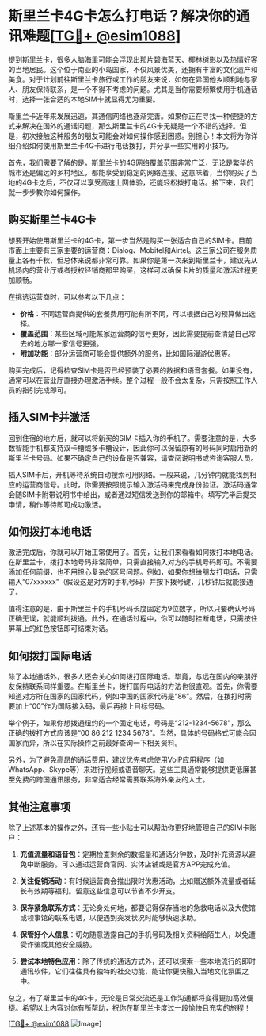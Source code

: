 # 斯里兰卡4G卡怎么打电话？解决你的通讯难题[[TG💪+ @esim1088](https://t.me/s/esim1088)]

提到斯里兰卡，很多人脑海里可能会浮现出那片碧海蓝天、椰林树影以及热情好客的当地居民。这个位于南亚的小岛国家，不仅风景优美，还拥有丰富的文化遗产和美食。对于计划前往斯里兰卡旅行或工作的朋友来说，如何在异国他乡顺利地与家人、朋友保持联系，是一个不得不考虑的问题。尤其是当你需要频繁使用手机通话时，选择一张合适的本地SIM卡就显得尤为重要。

斯里兰卡近年来发展迅速，其通信网络也逐渐完善。如果你正在寻找一种便捷的方式来解决在国外的通话问题，那么斯里兰卡的4G卡无疑是一个不错的选择。但是，初次接触这种服务的朋友可能会对如何操作感到困惑。别担心！本文将为你详细介绍如何使用斯里兰卡4G卡进行电话拨打，并分享一些实用的小技巧。

首先，我们需要了解的是，斯里兰卡的4G网络覆盖范围非常广泛，无论是繁华的城市还是偏远的乡村地区，都能享受到稳定的网络连接。这意味着，当你购买了当地的4G卡之后，不仅可以享受高速上网体验，还能轻松拨打电话。接下来，我们就一步步教你如何操作。

## 购买斯里兰卡4G卡

想要开始使用斯里兰卡的4G卡，第一步当然是购买一张适合自己的SIM卡。目前市面上主要有三家主要的运营商：Dialog、Mobitel和Airtel。这三家公司在服务质量上各有千秋，但总体来说都非常可靠。如果你是第一次来到斯里兰卡，建议先从机场内的营业厅或者授权经销商那里购买，这样可以确保卡片的质量和激活过程更加顺畅。

在挑选运营商时，可以参考以下几点：
- **价格**：不同运营商提供的套餐费用可能有所不同，可以根据自己的预算做出选择。
- **覆盖范围**：某些区域可能某家运营商的信号更好，因此需要提前查清楚自己常去的地方哪一家信号更强。
- **附加功能**：部分运营商可能会提供额外的服务，比如国际漫游优惠等。

购买完成后，记得检查SIM卡是否已经预装了必要的数据和语音套餐。如果没有，通常可以在营业厅直接办理激活手续。整个过程一般不会太复杂，只需按照工作人员的指引完成即可。

## 插入SIM卡并激活

回到住宿的地方后，就可以将新买的SIM卡插入你的手机了。需要注意的是，大多数智能手机都支持双卡槽或多卡槽设计，因此你可以保留原有的号码同时启用新的斯里兰卡号码。如果不确定自己的设备是否兼容，请查阅说明书或咨询客服人员。

插入SIM卡后，开机等待系统自动搜索可用网络。一般来说，几分钟内就能找到相应的运营商信号。此时，你需要按照提示输入激活码来完成身份验证。激活码通常会随SIM卡附带说明书中给出，或者通过短信发送到你的邮箱中。填写完毕后提交申请，稍作等待即可成功激活。

## 如何拨打本地电话

激活完成后，你就可以开始正常使用了。首先，让我们来看看如何拨打本地电话。在斯里兰卡，拨打本地号码非常简单，只需直接输入对方的手机号码即可。不需要添加任何前缀，也不用担心复杂的区号问题。例如，如果你想给朋友打电话，只需输入“07xxxxxx”（假设这是对方的手机号码）并按下拨号键，几秒钟后就能接通了。

值得注意的是，由于斯里兰卡的手机号码长度固定为9位数字，所以只要确认号码正确无误，就能顺利拨通。此外，在通话过程中，你可以随时挂断电话，只需按住屏幕上的红色按钮即可结束对话。

## 如何拨打国际电话

除了本地通话外，很多人还会关心如何拨打国际电话。毕竟，与远在国内的亲朋好友保持联系同样重要。在斯里兰卡，拨打国际电话的方法也很直观。首先，你需要知道对方所在国家的国家代码，例如中国的国家代码是“86”。然后，在拨打时需要加上“00”作为国际接入码，最后再接上目标号码。

举个例子，如果你想拨通纽约的一个固定电话，号码是“212-1234-5678”，那么正确的拨打方式应该是“00 86 212 1234 5678”。当然，具体的号码格式可能会因国家而异，所以在实际操作之前最好查询一下相关资料。

另外，为了避免高昂的通话费用，建议优先考虑使用VoIP应用程序（如WhatsApp、Skype等）来进行视频或语音聊天。这些工具通常能够提供更低廉甚至免费的跨国通讯服务，非常适合经常需要联系海外亲友的人士。

## 其他注意事项

除了上述基本的操作之外，还有一些小贴士可以帮助你更好地管理自己的SIM卡账户：

1. **充值流量和语音包**：定期检查剩余的数据量和通话分钟数，及时补充资源以避免中断服务。可以通过运营商官网、实体店铺或是官方APP完成充值。
   
2. **关注促销活动**：有时候运营商会推出限时优惠活动，比如赠送额外流量或者延长有效期等福利。留意这些信息可以节省不少开支。

3. **保存紧急联系方式**：无论身处何地，都要记得保存当地的急救电话以及大使馆或领事馆的联系电话，以便遇到突发状况时能够快速求助。

4. **保管好个人信息**：切勿随意透露自己的手机号码及相关资料给陌生人，以免遭受诈骗或其他安全威胁。

5. **尝试本地特色应用**：除了传统的通话方式外，还可以探索一些本地流行的即时通讯软件，它们往往具有独特的社交功能，能让你更快融入当地文化氛围之中。

总之，有了斯里兰卡的4G卡，无论是日常交流还是工作沟通都将变得更加高效便捷。希望以上内容对你有所帮助，祝你在斯里兰卡度过一段愉快且充实的旅程！

[[TG💪+ @esim1088](https://t.me/s/esim1088) ![Image](https://i.postimg.cc/4NQfJmqS/Snipaste-2025-05-13-00-14-12.png)]